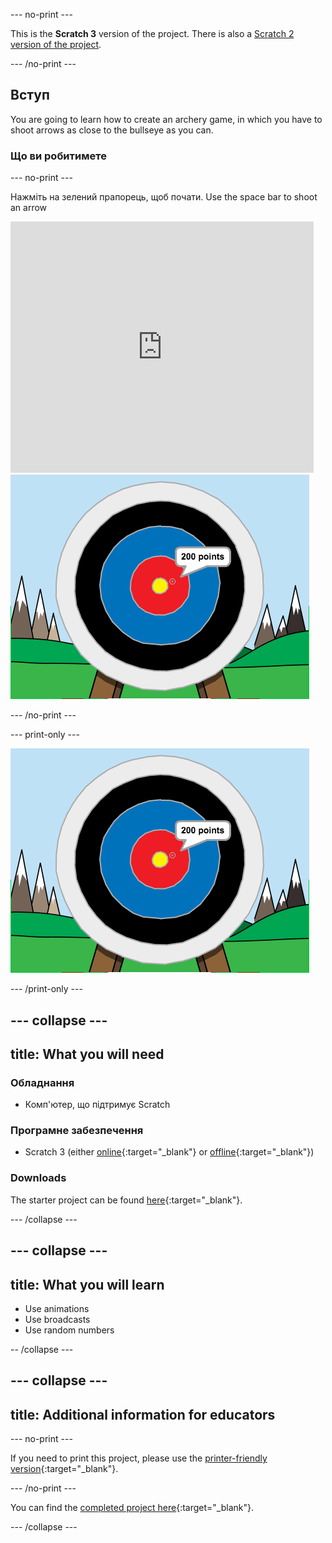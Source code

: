\--- no-print \---

This is the **Scratch 3** version of the project. There is also a [Scratch 2 version of the project](https://projects.raspberrypi.org/en/projects/archery-scratch2).

\--- /no-print \---

## Вступ

You are going to learn how to create an archery game, in which you have to shoot arrows as close to the bullseye as you can.

### Що ви робитимете

\--- no-print \---

Нажміть на зелений прапорець, щоб почати. Use the space bar to shoot an arrow

<div class="scratch-preview">
  <iframe allowtransparency="true" width="485" height="402" src="https://scratch.mit.edu/projects/embed/114760038/?autostart=false" frameborder="0" scrolling="no"></iframe>
  <img src="images/archery-final.png">
</div>

\--- /no-print \---

\--- print-only \---

![complete project](images/archery-final.png)

\--- /print-only \---

## \--- collapse \---

## title: What you will need

### Обладнання

+ Комп'ютер, що підтримує Scratch

### Програмне забезпечення

+ Scratch 3 (either [online](http://rpf.io/scratchon){:target="_blank"} or [offline](http://rpf.io/scratchoff){:target="_blank"})

### Downloads

The starter project can be found [here](http://rpf.io/p/en/archery-go){:target="_blank"}.

\--- /collapse \---

## \--- collapse \---

## title: What you will learn

+ Use animations 
+ Use broadcasts
+ Use random numbers

-- /collapse \---

## \--- collapse \---

## title: Additional information for educators

\--- no-print \---

If you need to print this project, please use the [printer-friendly version](https://projects.raspberrypi.org/en/projects/archery/print){:target="_blank"}.

\--- /no-print \---

You can find the [completed project here](http://rpf.io/p/en/archery-get){:target="_blank"}.

\--- /collapse \---